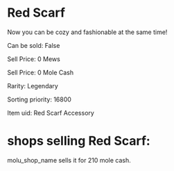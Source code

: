 # Red Scarf

Now you can be cozy and fashionable at the same time!

Can be sold: False

Sell Price: 0 Mews

Sell Price: 0 Mole Cash

Rarity: Legendary

Sorting priority: 16800

Item uid: Red Scarf Accessory

# shops selling Red Scarf:

molu_shop_name sells it for 210 mole cash.